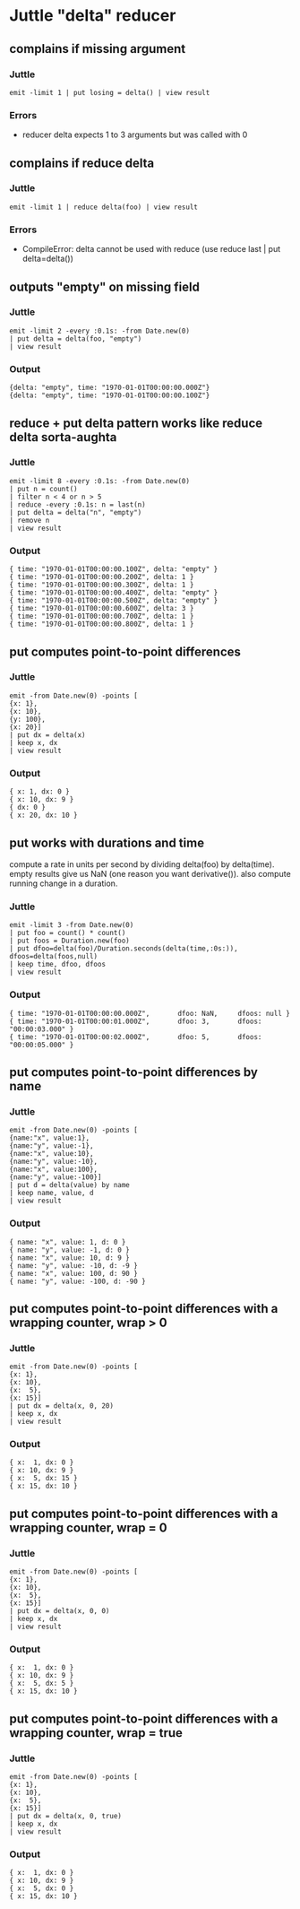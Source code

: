 Juttle "delta" reducer
======================

complains if missing argument
-----------------------------
### Juttle
    emit -limit 1 | put losing = delta() | view result

### Errors
   * reducer delta expects 1 to 3 arguments but was called with 0

complains if reduce delta
-----------------------------
### Juttle
    emit -limit 1 | reduce delta(foo) | view result

### Errors
   * CompileError: delta cannot be used with reduce (use reduce last | put delta=delta())

outputs "empty" on missing field
--------------------------------------------------
### Juttle
    emit -limit 2 -every :0.1s: -from Date.new(0)
    | put delta = delta(foo, "empty")
    | view result

### Output
    {delta: "empty", time: "1970-01-01T00:00:00.000Z"}
    {delta: "empty", time: "1970-01-01T00:00:00.100Z"}

reduce + put delta pattern works like reduce delta sorta-aughta
------------------------------------------------------

### Juttle

    emit -limit 8 -every :0.1s: -from Date.new(0)
    | put n = count()
    | filter n < 4 or n > 5
    | reduce -every :0.1s: n = last(n)
    | put delta = delta("n", "empty")
    | remove n
    | view result

### Output

    { time: "1970-01-01T00:00:00.100Z", delta: "empty" }
    { time: "1970-01-01T00:00:00.200Z", delta: 1 }
    { time: "1970-01-01T00:00:00.300Z", delta: 1 }
    { time: "1970-01-01T00:00:00.400Z", delta: "empty" }
    { time: "1970-01-01T00:00:00.500Z", delta: "empty" }
    { time: "1970-01-01T00:00:00.600Z", delta: 3 }
    { time: "1970-01-01T00:00:00.700Z", delta: 1 }
    { time: "1970-01-01T00:00:00.800Z", delta: 1 }

put computes point-to-point differences
--------------------------------------------------
### Juttle
    emit -from Date.new(0) -points [
    {x: 1},
    {x: 10},
    {y: 100},
    {x: 20}]
    | put dx = delta(x)
    | keep x, dx
    | view result

### Output
    { x: 1, dx: 0 }
    { x: 10, dx: 9 }
    { dx: 0 }
    { x: 20, dx: 10 }

put works with durations and time
--------------------------------------------------
compute a rate in units per second by dividing delta(foo) by delta(time).
empty results give us NaN (one reason you want derivative()).
also compute running change in a duration.
### Juttle
    emit -limit 3 -from Date.new(0)
    | put foo = count() * count()
    | put foos = Duration.new(foo)
    | put dfoo=delta(foo)/Duration.seconds(delta(time,:0s:)), dfoos=delta(foos,null)
    | keep time, dfoo, dfoos
    | view result

### Output
    { time: "1970-01-01T00:00:00.000Z",       dfoo: NaN,     dfoos: null }
    { time: "1970-01-01T00:00:01.000Z",       dfoo: 3,       dfoos: "00:00:03.000" }
    { time: "1970-01-01T00:00:02.000Z",       dfoo: 5,       dfoos: "00:00:05.000" }

put computes point-to-point differences by name
--------------------------------------------------
### Juttle
    emit -from Date.new(0) -points [
    {name:"x", value:1},
    {name:"y", value:-1},
    {name:"x", value:10},
    {name:"y", value:-10},
    {name:"x", value:100},
    {name:"y", value:-100}]
    | put d = delta(value) by name
    | keep name, value, d
    | view result

### Output
    { name: "x", value: 1, d: 0 }
    { name: "y", value: -1, d: 0 }
    { name: "x", value: 10, d: 9 }
    { name: "y", value: -10, d: -9 }
    { name: "x", value: 100, d: 90 }
    { name: "y", value: -100, d: -90 }

put computes point-to-point differences with a wrapping counter, wrap > 0
--------------------------------------------------
### Juttle
    emit -from Date.new(0) -points [
    {x: 1},
    {x: 10},
    {x:  5},
    {x: 15}]
    | put dx = delta(x, 0, 20)
    | keep x, dx
    | view result

### Output
    { x:  1, dx: 0 }
    { x: 10, dx: 9 }
    { x:  5, dx: 15 }
    { x: 15, dx: 10 }

put computes point-to-point differences with a wrapping counter, wrap = 0
--------------------------------------------------
### Juttle
    emit -from Date.new(0) -points [
    {x: 1},
    {x: 10},
    {x:  5},
    {x: 15}]
    | put dx = delta(x, 0, 0)
    | keep x, dx
    | view result

### Output
    { x:  1, dx: 0 }
    { x: 10, dx: 9 }
    { x:  5, dx: 5 }
    { x: 15, dx: 10 }

put computes point-to-point differences with a wrapping counter, wrap = true
--------------------------------------------------
### Juttle
    emit -from Date.new(0) -points [
    {x: 1},
    {x: 10},
    {x:  5},
    {x: 15}]
    | put dx = delta(x, 0, true)
    | keep x, dx
    | view result

### Output
    { x:  1, dx: 0 }
    { x: 10, dx: 9 }
    { x:  5, dx: 0 }
    { x: 15, dx: 10 }

